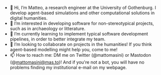 - 👋 Hi, I’m Matteo, a research engineer at the University of Gothenburg. I develop agent-based simulations and other computational solutions in digital humanities.
- 👀 I’m interested in developing software for non-stereotypical projects, such as in archaeology or litterature.
- 🌱 I’m currently learning to implement typical software development pipelines, in order to better integrate my team.
- 💞️ I’m looking to collaborate on projects in the humanities! If you think agent-based modelling might help you, come to me!
- 📫 How to reach me: DM me on Twitter (@mattomasini) or Mastodon (@mattomasini@mas.to)! And if you're not a bot, you will have no problems finding my institutional e-mail on my webpage.

<!---
mtomasini/mtomasini is a ✨ special ✨ repository because its `README.md` (this file) appears on your GitHub profile.
You can click the Preview link to take a look at your changes.
--->
